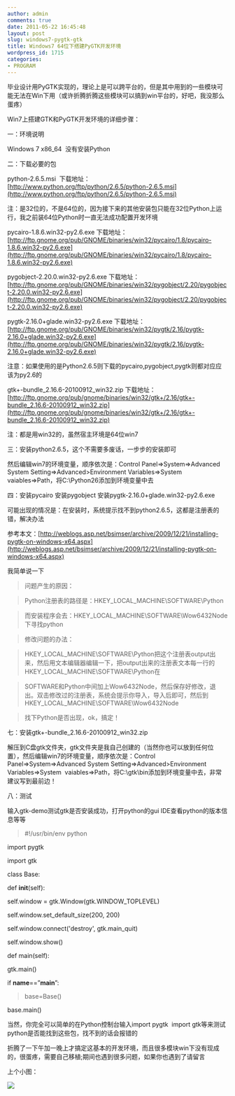 ```yaml
---
author: admin
comments: true
date: 2011-05-22 16:45:48
layout: post
slug: windows7-pygtk-gtk
title: Windows7 64位下搭建PyGTK开发环境
wordpress_id: 1715
categories:
- PROGRAM
---
```


毕业设计用PyGTK实现的，理论上是可以跨平台的，但是其中用到的一些模块可能无法在Win下用（或许折腾折腾这些模块可以搞到win平台的，好吧，我没那么蛋疼）





Win7上搭建GTK和PyGTK开发环境的详细步骤：





一：环境说明





Windows 7 x86_64  没有安装Python





二：下载必要的包





python-2.6.5.msi  下载地址：[http://www.python.org/ftp/python/2.6.5/python-2.6.5.msi](http://www.python.org/ftp/python/2.6.5/python-2.6.5.msi)





﻿注：是32位的，不是64位的，因为接下来的其他安装包只能在32位Python上运行，我之前装64位Python时一直无法成功配置开发环境





pycairo-1.8.6.win32-py2.6.exe 下载地址：[http://ftp.gnome.org/pub/GNOME/binaries/win32/pycairo/1.8/pycairo-1.8.6.win32-py2.6.exe](http://ftp.gnome.org/pub/GNOME/binaries/win32/pycairo/1.8/pycairo-1.8.6.win32-py2.6.exe)





pygobject-2.20.0.win32-py2.6.exe 下载地址：[http://ftp.gnome.org/pub/GNOME/binaries/win32/pygobject/2.20/pygobject-2.20.0.win32-py2.6.exe](http://ftp.gnome.org/pub/GNOME/binaries/win32/pygobject/2.20/pygobject-2.20.0.win32-py2.6.exe)





pygtk-2.16.0+glade.win32-py2.6.exe 下载地址：[http://ftp.gnome.org/pub/GNOME/binaries/win32/pygtk/2.16/pygtk-2.16.0+glade.win32-py2.6.exe](http://ftp.gnome.org/pub/GNOME/binaries/win32/pygtk/2.16/pygtk-2.16.0+glade.win32-py2.6.exe)





注意：如果使用的是Python2.6.5则下载的pycairo,pygobject,pygtk则都对应应该为py2.6的





gtk+-bundle_2.16.6-20100912_win32.zip 下载地址：[http://ftp.gnome.org/pub/gnome/binaries/win32/gtk+/2.16/gtk+-bundle_2.16.6-20100912_win32.zip](http://ftp.gnome.org/pub/gnome/binaries/win32/gtk+/2.16/gtk+-bundle_2.16.6-20100912_win32.zip)





注：都是用win32的，虽然宿主环境是64位win7<!-- more -->





三：安装python2.6.5，这个不需要多废话，一步步的安装即可





然后编辑win7的环境变量，顺序依次是：Control Panel=>System=>Advanced System Setting=>Advanced>Environment Variables=>System  vaiables=>Path，将C:\Python26添加到环境变量中去





四：安装pycairo 安装pygobject 安装pygtk-2.16.0+glade.win32-py2.6.exe





可能出现的情况是：在安装时，系统提示找不到python2.6.5，这都是注册表的错，解决办法





参考本文：[http://weblogs.asp.net/bsimser/archive/2009/12/21/installing-pygtk-on-windows-x64.aspx](http://weblogs.asp.net/bsimser/archive/2009/12/21/installing-pygtk-on-windows-x64.aspx)





我简单说一下





> 问题产生的原因：
> 
> 


> 
> Python注册表的路径是：HKEY_LOCAL_MACHINE\SOFTWARE\Python
> 
> 


> 
> 而安装程序会去：HKEY_LOCAL_MACHINE\SOFTWARE\Wow6432Node下寻找python
> 
> 


> 
> 修改问题的办法：
> 
> 


> 
> HKEY_LOCAL_MACHINE\SOFTWARE\Python把这个注册表output出来，然后用文本编辑器编辑一下，把output出来的注册表文本每一行的HKEY_LOCAL_MACHINE\SOFTWARE\Python在
> 
> 


> 
> SOFTWARE和Python中间加上Wow6432Node，然后保存好修改，退出。双击修改过的注册表，系统会提示你导入，导入后即可，然后到HKEY_LOCAL_MACHINE\SOFTWARE\Wow6432Node
> 
> 


> 
> 找下Python是否出现，ok，搞定！





七：安装gtk+-bundle_2.16.6-20100912_win32.zip





解压到C盘gtk文件夹，gtk文件夹是我自己创建的（当然你也可以放到任何位置），然后编辑win7的环境变量，顺序依次是：Control Panel=>System=>Advanced System Setting=>Advanced>Environment Variables=>System  vaiables=>Path，将C:\gtk\bin添加到环境变量中去，非常建议写到最前边！ 





八：测试





输入gtk-demo测试gtk是否安装成功，打开python的gui IDE查看python的版本信息等等





> #!/usr/bin/env python  

import pygtk  

import gtk  

class Base:  

 def __init__(self):  

 self.window = gtk.Window(gtk.WINDOW_TOPLEVEL)  

 self.window.set_default_size(200, 200)  

 self.window.connect('destroy', gtk.main_quit)  

 self.window.show()  

 def main(self):  

 gtk.main()  

if __name__==”__main__”:
> 
> 


> 
> base=Base()  

 base.main()





当然，你完全可以简单的在Python控制台输入import pygtk  import gtk等来测试python是否能找到这些包，找不到的话会报错的





  






折腾了一下午加一晚上才搞定这基本的开发环境，而且很多模块win下没有现成的，很蛋疼，需要自己移植;期间也遇到很多问题，如果你也遇到了请留言





上个小图：





![](http://ww3.sinaimg.cn/bmiddle/68785cf1tw1dhemnebz84j.jpg)





  


